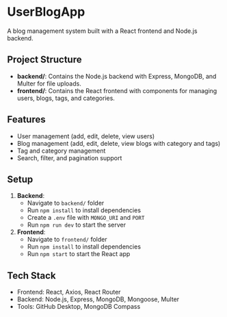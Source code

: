 # UserBlogApp

A blog management system built with a React frontend and Node.js backend.

## Project Structure
- **backend/**: Contains the Node.js backend with Express, MongoDB, and Multer for file uploads.
- **frontend/**: Contains the React frontend with components for managing users, blogs, tags, and categories.

## Features
- User management (add, edit, delete, view users)
- Blog management (add, edit, delete, view blogs with category and tags)
- Tag and category management
- Search, filter, and pagination support

## Setup
1. **Backend**:
   - Navigate to `backend/` folder
   - Run `npm install` to install dependencies
   - Create a `.env` file with `MONGO_URI` and `PORT`
   - Run `npm run dev` to start the server
2. **Frontend**:
   - Navigate to `frontend/` folder
   - Run `npm install` to install dependencies
   - Run `npm start` to start the React app

## Tech Stack
- Frontend: React, Axios, React Router
- Backend: Node.js, Express, MongoDB, Mongoose, Multer
- Tools: GitHub Desktop, MongoDB Compass
